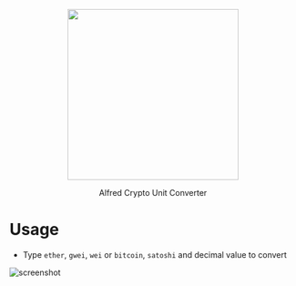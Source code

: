 <p align="center">
  <img width=300px src="https://github.com/seitau/alfred-crypto-unit-converter/assets/32608705/70f6ac4c-d3cc-421e-a9ee-b6180be7a9bc" />
</p>

<p align="center">
 Alfred Crypto Unit Converter
</p>

# Usage

- Type `ether`, `gwei`, `wei` or `bitcoin`, `satoshi` and decimal value to convert

![screenshot](https://github.com/seitau/alfred-crypto-unit-converter/assets/32608705/a04cee47-8a5f-4075-a1b5-850dafc3c4e5)

